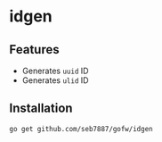 # idgen

## Features

* Generates `uuid` ID
* Generates `ulid` ID

## Installation
```
go get github.com/seb7887/gofw/idgen
```